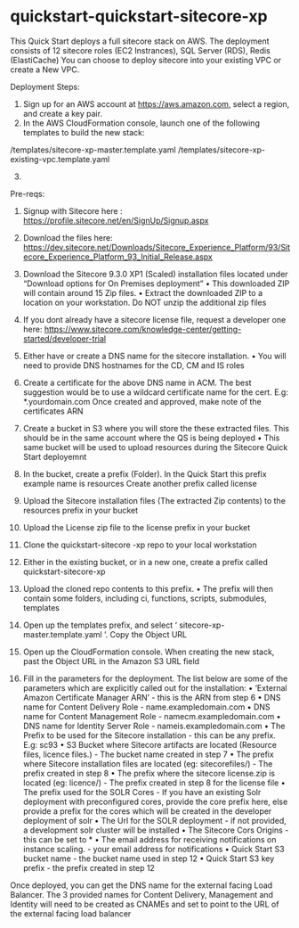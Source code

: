 # quickstart-quickstart-sitecore-xp

This Quick Start deploys a full sitecore stack on AWS. The deployment consists of 12 sitecore roles (EC2 Instrances), SQL Server (RDS), Redis (ElastiCache)
You can choose to deploy sitecore into your existing VPC or create a New VPC.

Deployment Steps:

1. Sign up for an AWS account at https://aws.amazon.com, select a region, and create a key pair.
2. In the AWS CloudFormation console, launch one of the following templates to build the new stack:

/templates/sitecore-xp-master.template.yaml
/templates/sitecore-xp-existing-vpc.template.yaml

3. 

Pre-reqs:

1) Signup with Sitecore here : https://profile.sitecore.net/en/SignUp/Signup.aspx
2) Download the files here: 
https://dev.sitecore.net/Downloads/Sitecore_Experience_Platform/93/Sitecore_Experience_Platform_93_Initial_Release.aspx

3) Download the Sitecore 9.3.0 XP1 (Scaled) installation files located under “Download options for On Premises deployment”
•	This downloaded ZIP will contain around 15 Zip files.
•	Extract the downloaded ZIP to a location on your workstation. Do NOT unzip the additional zip files

4) If you dont already have a sitecore license file, request a developer one here:
https://www.sitecore.com/knowledge-center/getting-started/developer-trial

5) Either have or create a DNS name for the sitecore installation. 
•	You will need to provide DNS hostnames for the CD, CM and IS roles
6) Create a certificate for the above DNS name in ACM. The best suggestion would be to use a wildcard certificate name for the cert. E.g: *.yourdomain.com
Once created and approved, make note of the certificates ARN

7) Create a bucket in S3 where you will store the these extracted files. This should be in the same account where the QS is being deployed
•	This same bucket will be used to upload resources during the Sitecore Quick Start deployemnt
8) In the bucket, create a prefix (Folder). In the Quick Start this prefix example name is resources
Create another prefix called license

9) Upload the Sitecore installation files (The extracted Zip contents) to the resources prefix in your bucket
10) Upload the License zip file to the license prefix in your bucket

11) Clone the quickstart-sitecore -xp repo to your local workstation
12) Either in the existing bucket, or in a new one, create a prefix called quickstart-sitecore-xp
13) Upload the cloned repo contents to this prefix.
•	The prefix will then contain some folders, including ci, functions, scripts, submodules, templates
14) Open up the templates prefix, and select ‘ sitecore-xp-master.template.yaml ’. Copy the Object URL

15) Open up the CloudFormation console. When creating the new stack, past the Object URL in the Amazon S3 URL field

16) Fill in the parameters for the deployment. The list below are some of the parameters which are explicitly called out for the installation:
•	‘External Amazon Certificate Manager ARN’ - this is the ARN from step 6
•	DNS name for Content Delivery Role - name.exampledomain.com
•	DNS name for Content Management Role - namecm.exampledomain.com
•	DNS name for Identity Server Role - nameis.exampledomain.com
•	The Prefix to be used for the Sitecore installation - this can be any prefix. E.g: sc93
•	S3 Bucket where Sitecore artifacts are located (Resource files, licence files.) - The bucket name created in step 7
•	The prefix where Sitecore installation files are located (eg: sitecorefiles/) - The prefix created in step 8
•	The prefix where the sitecore license.zip is located (eg: licence/) - The prefix created in step 8 for the license file
•	The prefix used for the SOLR Cores - If you have an existing Solr deployment with preconfigured cores, provide the core prefix here, else provide a prefix for the cores which will be created in the developer deployment of solr
•	The Url for the SOLR deployment - if not provided, a development solr cluster will be installed
•	The Sitecore Cors Origins - this can be set to *
•	The email address for receiving notifications on instance scaling. - your email address for notifications
•	Quick Start S3 bucket name - the bucket name used in step 12
•	Quick Start S3 key prefix - the prefix created in step 12

Once deployed, you can get the DNS name for the external facing Load Balancer.
The 3 provided names for Content Delivery, Management and Identity will need to be created as CNAMEs and set to point to the URL of the external facing load balancer
